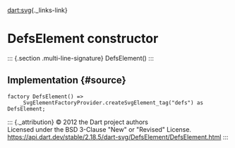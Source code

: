 [dart:svg](../../dart-svg/dart-svg-library){._links-link}

DefsElement constructor
=======================

::: {.section .multi-line-signature}
DefsElement()
:::

Implementation {#source}
--------------

``` {.language-dart data-language="dart"}
factory DefsElement() =>
    _SvgElementFactoryProvider.createSvgElement_tag("defs") as DefsElement;
```

::: {._attribution}
© 2012 the Dart project authors\
Licensed under the BSD 3-Clause \"New\" or \"Revised\" License.\
<https://api.dart.dev/stable/2.18.5/dart-svg/DefsElement/DefsElement.html>
:::
